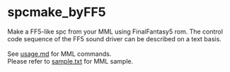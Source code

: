# spcmake_byFF5

Make a FF5-like spc from your MML using FinalFantasy5 rom.
The control code sequence of the FF5 sound driver can be described on a text basis.
<br>  
See <a href=usage.md>usage.md</a> for MML commands.  
Please refer to <a href=sample.txt>sample.txt</a> for MML sample.  
